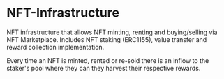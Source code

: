 
# NFT-Infrastructure

NFT infrastructure that allows NFT minting, renting and buying/selling via NFT Marketplace. Includes NFT staking (ERC1155), value transfer and reward collection implementation. 

Every time an NFT is minted, rented or re-sold there is an inflow to the staker's pool where they can they harvest their respective rewards. 
